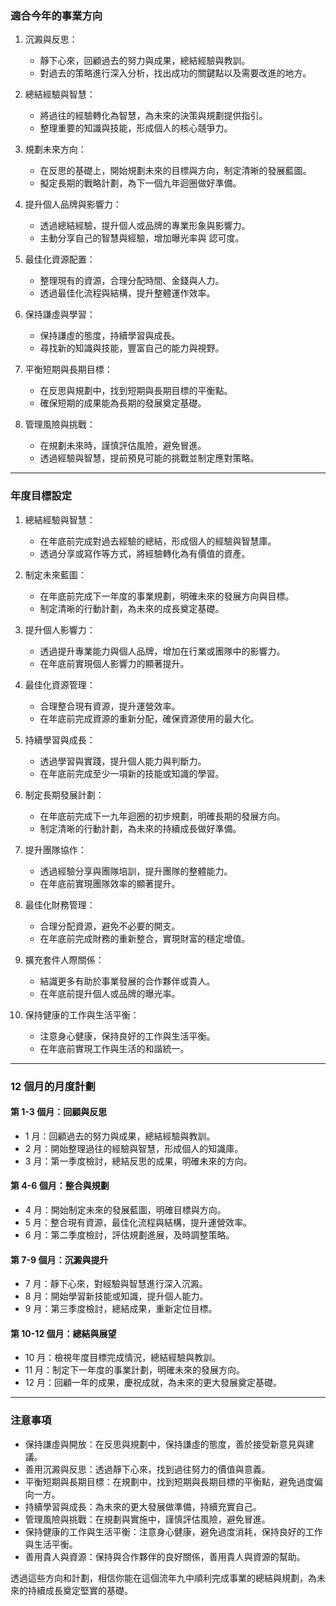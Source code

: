### 適合今年的事業方向

1. 沉澱與反思：

   - 靜下心來，回顧過去的努力與成果，總結經驗與教訓。
   - 對過去的策略進行深入分析，找出成功的關鍵點以及需要改進的地方。

2. 總結經驗與智慧：

   - 將過往的經驗轉化為智慧，為未來的決策與規劃提供指引。
   - 整理重要的知識與技能，形成個人的核心競爭力。

3. 規劃未來方向：

   - 在反思的基礎上，開始規劃未來的目標與方向，制定清晰的發展藍圖。
   - 擬定長期的戰略計劃，為下一個九年迴圈做好準備。

4. 提升個人品牌與影響力：

   - 透過總結經驗，提升個人或品牌的專業形象與影響力。
   - 主動分享自己的智慧與經驗，增加曝光率與 認可度。

5. 最佳化資源配置：

   - 整理現有的資源，合理分配時間、金錢與人力。
   - 透過最佳化流程與結構，提升整體運作效率。

6. 保持謙虛與學習：

   - 保持謙虛的態度，持續學習與成長。
   - 尋找新的知識與技能，豐富自己的能力與視野。

7. 平衡短期與長期目標：

   - 在反思與規劃中，找到短期與長期目標的平衡點。
   - 確保短期的成果能為長期的發展奠定基礎。

8. 管理風險與挑戰：
   - 在規劃未來時，謹慎評估風險，避免冒進。
   - 透過經驗與智慧，提前預見可能的挑戰並制定應對策略。

---

### 年度目標設定

1. 總結經驗與智慧：

   - 在年底前完成對過去經驗的總結，形成個人的經驗與智慧庫。
   - 透過分享或寫作等方式，將經驗轉化為有價值的資產。

2. 制定未來藍圖：

   - 在年底前完成下一年度的事業規劃，明確未來的發展方向與目標。
   - 制定清晰的行動計劃，為未來的成長奠定基礎。

3. 提升個人影響力：

   - 透過提升專業能力與個人品牌，增加在行業或團隊中的影響力。
   - 在年底前實現個人影響力的顯著提升。

4. 最佳化資源管理：

   - 合理整合現有資源，提升運營效率。
   - 在年底前完成資源的重新分配，確保資源使用的最大化。

5. 持續學習與成長：

   - 透過學習與實踐，提升個人能力與判斷力。
   - 在年底前完成至少一項新的技能或知識的學習。

6. 制定長期發展計劃：

   - 在年底前完成下一九年迴圈的初步規劃，明確長期的發展方向。
   - 制定清晰的行動計劃，為未來的持續成長做好準備。

7. 提升團隊協作：

   - 透過經驗分享與團隊培訓，提升團隊的整體能力。
   - 在年底前實現團隊效率的顯著提升。

8. 最佳化財務管理：

   - 合理分配資源，避免不必要的開支。
   - 在年底前完成財務的重新整合，實現財富的穩定增值。

9. 擴充套件人際關係：

   - 結識更多有助於事業發展的合作夥伴或貴人。
   - 在年底前提升個人或品牌的曝光率。

10. 保持健康的工作與生活平衡：
    - 注意身心健康，保持良好的工作與生活平衡。
    - 在年底前實現工作與生活的和諧統一。

---

### 12 個月的月度計劃

#### 第 1-3 個月：回顧與反思

- 1 月：回顧過去的努力與成果，總結經驗與教訓。
- 2 月：開始整理過往的經驗與智慧，形成個人的知識庫。
- 3 月：第一季度檢討，總結反思的成果，明確未來的方向。

#### 第 4-6 個月：整合與規劃

- 4 月：開始制定未來的發展藍圖，明確目標與方向。
- 5 月：整合現有資源，最佳化流程與結構，提升運營效率。
- 6 月：第二季度檢討，評估規劃進展，及時調整策略。

#### 第 7-9 個月：沉澱與提升

- 7 月：靜下心來，對經驗與智慧進行深入沉澱。
- 8 月：開始學習新技能或知識，提升個人能力。
- 9 月：第三季度檢討，總結成果，重新定位目標。

#### 第 10-12 個月：總結與展望

- 10 月：檢視年度目標完成情況，總結經驗與教訓。
- 11 月：制定下一年度的事業計劃，明確未來的發展方向。
- 12 月：回顧一年的成果，慶祝成就，為未來的更大發展奠定基礎。

---

### 注意事項

- 保持謙虛與開放：在反思與規劃中，保持謙虛的態度，善於接受新意見與建議。
- 善用沉澱與反思：透過靜下心來，找到過往努力的價值與意義。
- 平衡短期與長期目標：在規劃中，找到短期與長期目標的平衡點，避免過度偏向一方。
- 持續學習與成長：為未來的更大發展做準備，持續充實自己。
- 管理風險與挑戰：在規劃與實施中，謹慎評估風險，避免冒進。
- 保持健康的工作與生活平衡：注意身心健康，避免過度消耗，保持良好的工作與生活平衡。
- 善用貴人與資源：保持與合作夥伴的良好關係，善用貴人與資源的幫助。

透過這些方向和計劃，相信你能在這個流年九中順利完成事業的總結與規劃，為未來的持續成長奠定堅實的基礎。

